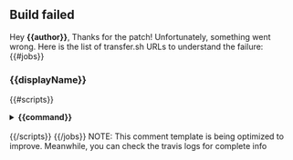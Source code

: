 ## Build failed
Hey **{{author}}**, 
Thanks for the patch! Unfortunately, something went wrong. Here is the list of transfer.sh URLs to understand the failure:
{{#jobs}}
### {{displayName}}
{{#scripts}}
<details>
  <summary>
    <strong>
    {{command}}
    </strong>
  </summary>
```
{{&contents}}
```
</details>
<br />
{{/scripts}}
{{/jobs}}
NOTE: This comment template is being optimized to improve. Meanwhile, you can check the travis logs for complete info